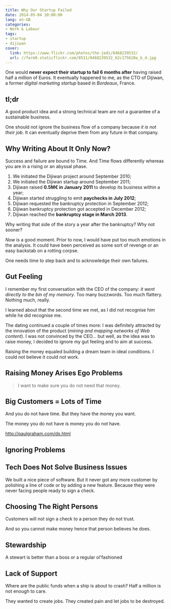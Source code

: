 ```yaml
---
title: Why Our Startup Failed
date: 2014-05-04 10:00:00
lang: en-GB
categories:
- Work & Labour
tags:
- startup
- dijiwan
cover:
  link: https://www.flickr.com/photos/the-jedi/8468239532/
  url: //farm9.staticflickr.com/8511/8468239532_62c175620a_b_d.jpg
---
```


One would **never expect their startup to fail 6 months after** having raised half a million of Euros. It eventually happened to me, as the CTO of Dijiwan, a former *digital marketing startup* based in *Bordeaux*, France.

<!--more-->

## tl;dr

A good product idea and a strong technical team are not a guarantee of a sustainable business.

One should not ignore the business flow of a company because *it is not their job*. It can eventually deprive them from any future in that company.

## Why Writing About It Only Now?

Success and failure are bound to Time.
And Time flows differently whereas you are in a rising or an abyssal phase.

1. We initiated the Dijiwan project around September 2010;
1. We initiated the Dijiwan startup around September 2011;
1. Dijiwan raised **0.5M€ in January 2011** to develop its business within a year;
1. Dijiwan started struggling to emit **paychecks in July 2012**;
1. Dijiwan requested the bankruptcy protection in September 2012;
1. Dijiwan bankruptcy protection got accepted in December 2012;
1. Dijiwan reached the **bankruptcy stage in March 2013**.

Why writing that side of the story a year after the bankruptcy? Why not sooner?

*Now* is a good moment.
Prior to now, I would have put too much emotions in the analysis. It could have been perceived as some sort of revenge or an easy backstab on a rotting corpse.

One needs time to step back and to acknowledge their own failures.

## Gut Feeling

I remember my first conversation with the CEO of the company: *it went directly to the bin of my memory*. Too many buzzwords. Too much flattery. Nothing much, really.

I learned about that the second time we met, as I did not recognise him while he did recognise me.

The dating continued a couple of times more: I was definitely attracted by the innovation of the product (*mining and mapping networks of Web content*).
I was not convinced by the CEO… but well, as the idea was to raise money, I decided to ignore my gut feeling and to aim at success.

Raising the money equaled building a dream team in ideal conditions. I could not believe it could not work.

## Raising Money Arises Ego Problems

> I want to make sure you do not need that money.

## Big Customers = Lots of Time

And you do not have time. But they have the money you want.

The money you do not have is money you do not have.

http://paulgraham.com/ds.html

## Ignoring Problems

## Tech Does Not Solve Business Issues

We built a nice piece of software. But it never got any more customer by polishing a line of code or by adding a new feature.
Because they were never facing people ready to sign a check.

## Choosing The Right Persons

Customers will not sign a check to a person they do not trust.

And so you cannot make money hence that person believes he does.

## Stewardship

A stewart is better than a boss or a regular ol'fashioned 

## Lack of Support

Where are the public funds when a ship is about to crash? Half a million is not enough to care.

They wanted to create jobs. They created pain and let jobs to be destroyed.
